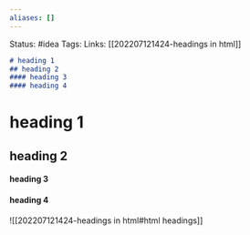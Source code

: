 ```yaml
---
aliases: []
---
```

Status: #idea
Tags: 
Links: [[202207121424-headings in html]]

```md
# heading 1
## heading 2
#### heading 3
#### heading 4
```

# heading 1

## heading 2

#### heading 3
#### heading 4

![[202207121424-headings in html#html headings]]